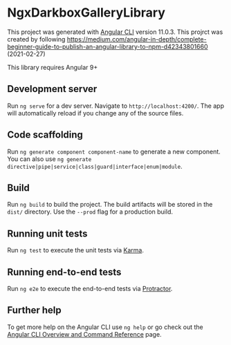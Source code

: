 # NgxDarkboxGalleryLibrary

This project was generated with [Angular CLI](https://github.com/angular/angular-cli) version 11.0.3.
This projrct was created by following https://medium.com/angular-in-depth/complete-beginner-guide-to-publish-an-angular-library-to-npm-d42343801660 (2021-02-27)

This library requires Angular 9+

## Development server

Run `ng serve` for a dev server. Navigate to `http://localhost:4200/`. The app will automatically reload if you change any of the source files.

## Code scaffolding

Run `ng generate component component-name` to generate a new component. You can also use `ng generate directive|pipe|service|class|guard|interface|enum|module`.

## Build

Run `ng build` to build the project. The build artifacts will be stored in the `dist/` directory. Use the `--prod` flag for a production build.

## Running unit tests

Run `ng test` to execute the unit tests via [Karma](https://karma-runner.github.io).

## Running end-to-end tests

Run `ng e2e` to execute the end-to-end tests via [Protractor](http://www.protractortest.org/).

## Further help

To get more help on the Angular CLI use `ng help` or go check out the [Angular CLI Overview and Command Reference](https://angular.io/cli) page.

